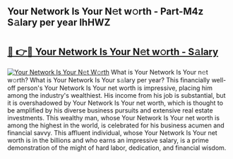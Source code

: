## Your Network Is Your N𝚎t w𝚘rth - Part-M4z S𝚊lary per year lhHWZ

# <h2><a href="http://gc3lxj.nevu.top/?p=Your+Network+Is+Your">🔗 👉🔴 Your Network Is Your N𝚎t w𝚘rth - S𝚊lary</a></h2>

[![Your Network Is Your N𝚎t W𝚘rth](https://i.imgur.com/Oavwk0R.jpeg)](http://gc3lxj.nevu.top/?p=Your+Network+Is+Your)
What is Your Network Is Your n𝚎t w𝚘rth? What is Your Network Is Your s𝚊lary per year?
This financially well-off person's Your Network Is Your net worth is impressive, placing him among the industry's wealthiest. His income from his job is substantial, but it is overshadowed by Your Network Is Your net worth, which is thought to be amplified by his diverse business pursuits and extensive real estate investments. This wealthy man, whose Your Network Is Your net worth is among the highest in the world, is celebrated for his business acumen and financial savvy. This affluent individual, whose Your Network Is Your net worth is in the billions and who earns an impressive salary, is a prime demonstration of the might of hard labor, dedication, and financial wisdom.
